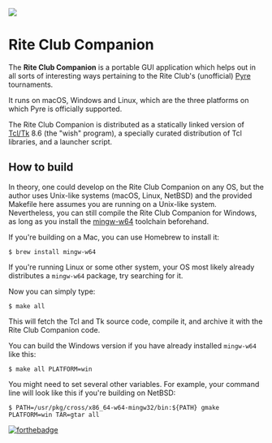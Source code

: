 ![](https://s3-us-west-2.amazonaws.com/noxalasdotnet/img/pyre.png)

# Rite Club Companion

The **Rite Club Companion** is a portable GUI application which helps out in
all sorts of interesting ways pertaining to the Rite Club's (unofficial)
[Pyre][] tournaments.

It runs on macOS, Windows and Linux, which are the three platforms on which
Pyre is officially supported.

The Rite Club Companion is distributed as a statically linked version of
[Tcl/Tk][] 8.6 (the "wish" program), a specially curated distribution of Tcl
libraries, and a launcher script.


## How to build

In theory, one could develop on the Rite Club Companion on any OS, but the
author uses Unix-like systems (macOS, Linux, NetBSD) and the provided Makefile
here assumes you are running on a Unix-like system.  Nevertheless, you can
still compile the Rite Club Companion for Windows, as long as you install the
[mingw-w64][] toolchain beforehand.

If you're building on a Mac, you can use Homebrew to install it:

```
$ brew install mingw-w64
```

If you're running Linux or some other system, your OS most likely already
distributes a `mingw-w64` package, try searching for it.

Now you can simply type:

```
$ make all
```

This will fetch the Tcl and Tk source code, compile it, and archive it with the
Rite Club Companion code.

You can build the Windows version if you have already installed `mingw-w64` like this:

```
$ make all PLATFORM=win
```

You might need to set several other variables. For example, your command
line will look like this if you're building on NetBSD:

```
$ PATH=/usr/pkg/cross/x86_64-w64-mingw32/bin:${PATH} gmake PLATFORM=win TAR=gtar all
```

[![forthebadge](https://forthebadge.com/images/badges/built-by-codebabes.svg)](https://forthebadge.com)

[mingw-w64]: https://mingw-w64.org/doku.php
[Pyre]: https://www.supergiantgames.com/games/pyre/
[Tcl/Tk]: http://www.tcl.tk/

